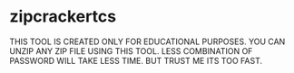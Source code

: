 # zipcrackertcs 

THIS TOOL IS CREATED ONLY FOR EDUCATIONAL PURPOSES. YOU CAN UNZIP ANY ZIP FILE USING THIS TOOL. LESS COMBINATION OF PASSWORD WILL TAKE LESS TIME. BUT TRUST ME ITS TOO FAST.
